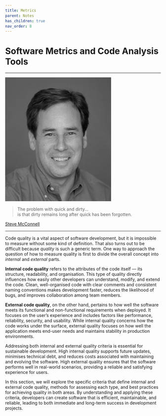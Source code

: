 ```yaml
---
title: Metrics
parent: Notes
has_children: true
nav_order: 8
---
```


# Software Metrics and Code Analysis Tools

<hr class="splash">

![Steve McConnell](../../images/people/steve_mcconnell.png)

<blockquote class="pretty"><span>
The problem with quick and dirty...<br/>
is that dirty remains long after quick has been forgotten.
</span></blockquote>
<p class="attribution"><a href="https://stevemcconnell.com/">Steve McConnell</a></p>

<hr class="splash-bottom">

Code quality is a vital aspect of software development, but it is impossible to measure without 
some kind of definition. That also turns out to be difficult because *quality* is such a generic term.
One way to approach the question of how to measure quality is first to divide the overall concept into
*internal* and *external* parts.

**Internal code quality** refers to the attributes of the code itself — its structure, readability, and 
organisation. This type of quality directly influences how easily other developers can understand, 
modify, and extend the code. Clean, well-organised code with clear comments and consistent 
naming conventions makes development faster, reduces the likelihood of bugs, and improves collaboration 
among team members.

**External code quality**, on the other hand, pertains to how well the software meets its functional and 
non-functional requirements when deployed. It focuses on the user’s experience and includes factors 
like performance, reliability, security, and usability. While internal quality concerns how the code 
works under the surface, external quality focuses on how well the application meets end-user needs and 
maintains stability in production environments.

Addressing both internal and external quality criteria is essential for sustainable development. High 
internal quality supports future updates, minimises technical debt, and reduces costs associated with 
maintaining and evolving the software. High external quality ensures that the software performs well in 
real-world scenarios, providing a reliable and satisfying experience for users.

In this section, we will explore the specific criteria that define internal and external 
code quality, methods for assessing each type, and best practices for achieving quality in both areas. 
By understanding and applying these criteria, developers can create software that is efficient, 
maintainable, and reliable, leading to both immediate and long-term success in development projects.

